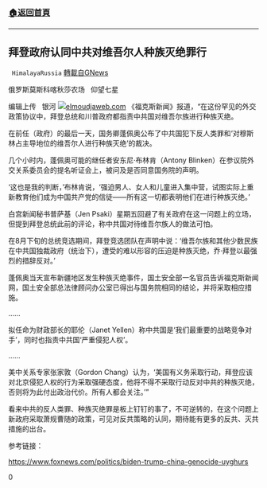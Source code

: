 ###  [:house:返回首頁](https://github.com/ourhimalayas/txt)
---

## 拜登政府认同中共对维吾尔人种族灭绝罪行
` HimalayaRussia` [轉載自GNews](https://gnews.org/zh-hans/804791/)

俄罗斯莫斯科喀秋莎农场   仰望七星

编辑上传   银河
![]()![](https://gnews.org/wp-content/uploads/2021/01/Snipaste_2021-01-24_21-40-02.png)[elmoudjaweb.com](https://elmoudjaweb.com/after-years-of-way-too-much-trump-white-house-reporters-need-to-shift-focus-jaweb/)
《福克斯新闻》报道，“在这份罕见的外交政策协议中，拜登总统和川普政府都指责中共国对维吾尔族进行种族灭绝。

在前任（政府）的最后一天，国务卿蓬佩奥公布了中共国犯下反人类罪和‘对穆斯林占主导地位的维吾尔人进行种族灭绝’的裁决。

几个小时内，蓬佩奥可能的继任者安东尼·布林肯（Antony Blinken）在参议院外交关系委员会的提名听证会上，被问及是否同意国务院的声明。

‘这也是我的判断，’布林肯说，‘强迫男人、女人和儿童进入集中营，试图实际上重新教育他们成为中国共产党的信徒——所有这一切都表明他们在进行种族灭绝。’

白宫新闻秘书普萨基（Jen Psaki）星期五回避了有关政府在这一问题上的立场，但提到拜登总统此前的评论，称中共国对待维吾尔族人的做法可怕。

在8月下旬的总统竞选期间，拜登竞选团队在声明中说：‘维吾尔族和其他少数民族在中共国独裁政府（统治下），遭受的难以形容的压迫是种族灭绝，乔·拜登以最强烈的措辞反对。’

蓬佩奥当天宣布新疆地区发生种族灭绝事件，国土安全部一名官员告诉福克斯新闻网，国土安全部总法律顾问办公室已得出与国务院相同的结论，并将采取相应措施。

……

拟任命为财政部长的耶伦（Janet Yellen）称中共国是‘我们最重要的战略竞争对手’，同时也指责中共国‘严重侵犯人权’。

……

美中关系专家张家敦（Gordon Chang）认为，‘美国有义务采取行动，拜登应该对北京侵犯人权的行为采取强硬态度，他将不得不采取行动反对中共的种族灭绝，否则将为此付出政治代价。所有人都会关注。’”

看来中共的反人类罪、种族灭绝罪是板上钉钉的事了，不可逆转的，在这个问题上新政府采取萧规曹随的政策，可见对反共策略的认同，期待能有更多的反共、灭共措施的出台。

参考链接：

https://www.foxnews.com/politics/biden-trump-china-genocide-uyghurs

0
